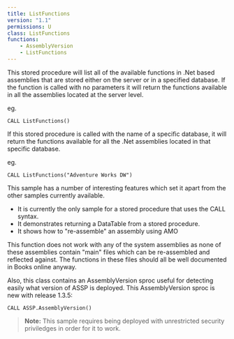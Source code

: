 ```yaml
---
title: ListFunctions
version: "1.1"
permissions: U
class: ListFunctions
functions:
    - AssemblyVersion
    - ListFunctions
---
```

This stored procedure will list all of the available functions in .Net based assemblies that are stored either on the server or in a specified database. If the function is called with no parameters it will return the functions available in all the assemblies located at the server level.

eg.  

```raw
CALL ListFunctions()
```

If this stored procedure is called with the name of a specific database, it will return the functions available for all the .Net assemblies located in that specific database.

eg.  

```raw
CALL ListFunctions("Adventure Works DW")
```

This sample has a number of interesting features which set it apart from the other samples currently available.

* It is currently the only sample for a stored procedure that uses the CALL syntax.
* It demonstrates returning a DataTable from a stored procedure.
* It shows how to "re-assemble" an assembly using AMO

This function does not work with any of the system assemblies as none of these assemblies contain "main" files which can be re-assembled and reflected against. The functions in these files should all be well documented in Books online anyway.

Also, this class contains an AssemblyVersion sproc useful for detecting easily what version of ASSP is deployed. This AssemblyVersion sproc is new with release 1.3.5:

```raw
CALL ASSP.AssemblyVersion()
```

> **Note:** This sample requires being deployed with unrestricted security priviledges in order for it to work.

